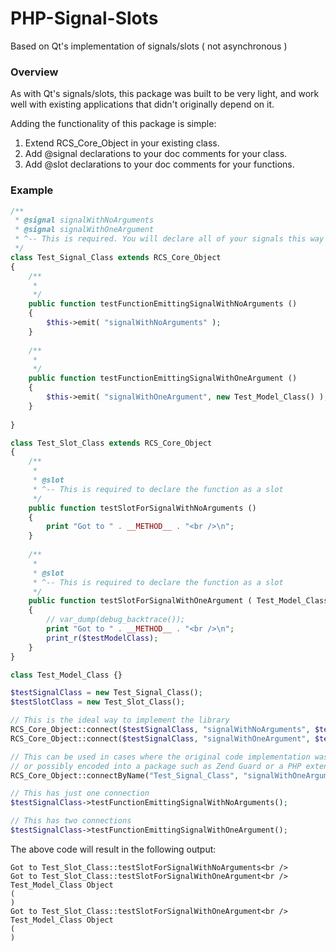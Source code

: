 PHP-Signal-Slots
================

Based on Qt's implementation of signals/slots ( not asynchronous )

### Overview
As with Qt's signals/slots, this package was built to be very light, and work well with existing applications that didn't originally depend on it.

Adding the functionality of this package is simple:

1. Extend RCS_Core_Object in your existing class.
2. Add @signal declarations to your doc comments for your class. 
3. Add @slot declarations to your doc comments for your functions.


### Example
```php
/**
 * @signal signalWithNoArguments
 * @signal signalWithOneArgument
 * ^-- This is required. You will declare all of your signals this way
 */
class Test_Signal_Class extends RCS_Core_Object
{
    /**
     * 
     */
    public function testFunctionEmittingSignalWithNoArguments ()
    {
        $this->emit( "signalWithNoArguments" );
    }
    
    /**
     * 
     */
    public function testFunctionEmittingSignalWithOneArgument ()
    {
        $this->emit( "signalWithOneArgument", new Test_Model_Class() );
    }
    
}

class Test_Slot_Class extends RCS_Core_Object
{
    /**
     *
     * @slot
     * ^-- This is required to declare the function as a slot
     */
    public function testSlotForSignalWithNoArguments ()
    {
        print "Got to " . __METHOD__ . "<br />\n";
    }
    
    /**
     *
     * @slot
     * ^-- This is required to declare the function as a slot
     */
    public function testSlotForSignalWithOneArgument ( Test_Model_Class $testModelClass )
    {
        // var_dump(debug_backtrace());
        print "Got to " . __METHOD__ . "<br />\n";
        print_r($testModelClass);
    }
}

class Test_Model_Class {}

$testSignalClass = new Test_Signal_Class();
$testSlotClass = new Test_Slot_Class();

// This is the ideal way to implement the library
RCS_Core_Object::connect($testSignalClass, "signalWithNoArguments", $testSlotClass, "testSlotForSignalWithNoArguments");
RCS_Core_Object::connect($testSignalClass, "signalWithOneArgument", $testSlotClass, "testSlotForSignalWithOneArgument");

// This can be used in cases where the original code implementation was done very poorly, 
// or possibly encoded into a package such as Zend Guard or a PHP extension where you can't access the source directly
RCS_Core_Object::connectByName("Test_Signal_Class", "signalWithOneArgument", $testSlotClass, "testSlotForSignalWithOneArgument");

// This has just one connection
$testSignalClass->testFunctionEmittingSignalWithNoArguments();

// This has two connections
$testSignalClass->testFunctionEmittingSignalWithOneArgument();

```

The above code will result in the following output:

```
Got to Test_Slot_Class::testSlotForSignalWithNoArguments<br />
Got to Test_Slot_Class::testSlotForSignalWithOneArgument<br />
Test_Model_Class Object
(
)
Got to Test_Slot_Class::testSlotForSignalWithOneArgument<br />
Test_Model_Class Object
(
)
```


